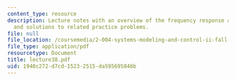```yaml
---
content_type: resource
description: Lecture notes with an overview of the frequency response and Bode plots,
  and solutions to related practice problems.
file: null
file_location: /coursemedia/2-004-systems-modeling-and-control-ii-fall-2007/1940c272d7cd15232515da595695846b_lecture38.pdf
file_type: application/pdf
resourcetype: Document
title: lecture38.pdf
uid: 1940c272-d7cd-1523-2515-da595695846b
---
```


